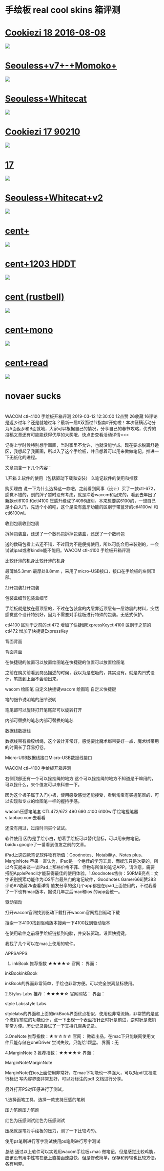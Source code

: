 #        手绘板 real cool skins 箱评测  


# [Cookiezi 18 2016-08-08](https://mega.nz/file/KCwkSaSa#Bxus83sn5D-kNJ4suVZ5vWgpH06yXExpWyIT9FIXu1I)
![](https://cdn.discordapp.com/attachments/386033738087137300/808852399573565450/unknown.png)
# [Seouless+v7+-+Momoko+](https://mega.nz/file/ePQySJLK#yySKoK7ql_p6eGmIL310b0wmvAX5-OGMfI-kWqozau8)
![](https://media.discordapp.net/attachments/386033738087137300/808853435558002688/unknown.png?width=864&height=486)
# [Seouless+Whitecat](https://mega.nz/file/TTYQXbwZ#H7OXhmGGciuq1MFUYSNB6jLpqmagZEsDNAKTJKhW7gk)
![](https://media.discordapp.net/attachments/386033738087137300/808853989713903662/unknown.png?width=864&height=486)
# [Cookiezi 17 90210](https://mega.nz/file/meQG3RqS#OsecQjHujAzMj_g8UxsoxcgonavNxHF_lkOvtJDHF5I)
![](https://media.discordapp.net/attachments/386033738087137300/808855032481054741/unknown.png?width=864&height=486)
# [17](https://circle-people.com/wp-content/Skins/Cookiezi/Cookiezi%2017%202016-02-27.osk)
![](https://shigeskinss.s-ul.eu/QCnNRWem)
# [Seouless+Whitecat+v2](https://mega.nz/file/Cb5SQYjT#3c2UaUmy88-wTxHImM2YtWC5_2W4qhyqCyrkGJR5r8w)
![](https://media.discordapp.net/attachments/386033738087137300/808857208614813707/unknown.png?width=864&height=486)
# [cent+](https://mega.nz/file/bLZlgABQ#zgVKcS2xFE1uhCxGwWegOTvXFigCog5PZZh0hoc5wlY)
![](https://media.discordapp.net/attachments/386033738087137300/808859781522522122/unknown.png?width=864&height=486)
# [cent+1203 HDDT](https://mega.nz/file/vLRl3A5A#otzfu5eXtHl-kaw5cZVCXu_fYeiwPKU2XweN2IK7zhM)
![](https://media.discordapp.net/attachments/386033738087137300/808860829717364746/unknown.png?width=864&height=486)
# [cent (rustbell)](https://mega.nz/file/7GJHQCBD#dkaxTJr716OtAHCIyYuWOsDnUsv2s-XH8AiZZ2bJhpk)
![](https://media.discordapp.net/attachments/386033738087137300/808860522153115688/unknown.png?width=869&height=486)
# [cent+mono](https://mega.nz/file/PPQyEZJA#4KkMNywylHwr0j3zlkMsuKAokkEKnnt87WNzhhGarI8)
![](https://media.discordapp.net/attachments/386033738087137300/808861050912768040/unknown.png?width=864&height=486)
# [cent+read](https://mega.nz/file/PfQm0TiB#aZT9RuP0LB2mN8NBRxZlAs_kBIviLVts8T6nEsYcUVM)
![](https://media.discordapp.net/attachments/386033738087137300/808861222404358215/unknown.png?width=864&height=486)

# novaer sucks
#
WACOM ctl-4100 手绘板开箱评测
2019-03-12 12:30:00 12点赞 26收藏 16评论
是返乡过年？还是就地过年？最新一届#双面过节指南#开始啦！本次征稿活动分为A面返乡和B面就地，大家可以根据自己的情况，分享自己的春节攻略，优秀的投稿文章还有可能能获得优厚的大奖哦，快点击查看活动详情<<<

记得上学时候特别想学画画，当时家里不允许，也就没能学成。现在要求脱离舒适区，我想起了我画画，所以入了这个手绘板，并且想着可以用来做做笔记，推进一下无纸化的进程。

文章包含一下几个内容：

1.开箱
2.软件的使用（包括驱动下载和安装）
3.笔记软件的使用和推荐

购买理由
说一下为什么选择这一款吧，之前看到同事（设计）买了一款ctl-672，感觉不错的，别的牌子暂时没有考虑，就是冲着wacom和冠来的，看到去年出了新款ctl6100 和ctl4100 压感升级成了4096级别。本来想要买6100的，一想自己是小白入门，先选个小的吧，这个是没有蓝牙功能的区别于带蓝牙的ctl4100wl 和ctl6100wl。

收到包裹收到包裹

拆掉包装盒，还送了一个数码包拆掉包装盒，还送了一个数码包

送的数码包看上去还不错，不过因为不是便携使用，所以可能会用来装别的，一会试试ipad或者kindle能不能用。WACOM ctl-4100 手绘板开箱评测

比较纤薄的机身比较纤薄的机身

最薄处5.3mm 最厚处8.8mm ，采用了micro-USB接口，接口在手绘板的左侧顶部。

打开包装打开包装

包装盒细节包装盒细节

手绘板就是放在最顶层的，不过在包装盒的内层靠近顶层有一层防震的材料，突然感觉这个设计特别好，因为不需要对手绘板进行特殊的包装。无感式保护。

ctl4100 区别于之前的ctl472 增加了快捷键ExpressKeyctl4100 区别于之前的ctl472 增加了快捷键ExpressKey

背面背面

背面背面

在快捷键的位置可以放置绘图笔在快捷键的位置可以放置绘图笔

之前在购买前看到商品描述的时候，我以为是磁吸的，其实没有。就是内凹式设计，笔放到上面不会滚出来。

wacom 绘图笔 自定义快捷键wacom 绘图笔 自定义快捷键

笔的细节说明笔的细节说明

笔尾部可以旋转打开笔尾部可以旋转打开

内部可替换的笔芯内部可替换的笔芯

数据线数据线

数据线带有橡胶绑绳，这个设计非常好，感觉要比魔术绑带要好一点，魔术绑带用的时间长了容易打卷。

Micro-USB数据线接口Micro-USB数据线接口

WACOM ctl-4100 手绘板开箱评测



右侧顶部还有一个可以拴挂绳的地方
这个可以拴挂绳的地方不知道是干嘛用的，可以拴什么，来个值友可以来科普一下。

因为这个板子属于入门小板，使用感受感觉还能接受，看到淘宝有买握笔器的，可以实现和专业的绘图笔一样的握持手感。


wacom压感笔笔套 CTL472/672 490 690 4100 6100wl手绘笔握笔器
s.taobao.com去看看


还没有用过，过段时间买个试试。

软件使用
因为是手绘小白，想着手绘板可以替代鼠标，可以用来做笔记。baidu+google了一番看到值友之前的文章。


iPad上这四款笔记软件物有所值：Goodnotes、Notability、Notes plus、MarginNote
苹果一直认为，iPad是一个绝佳的学习工具，而娱乐只是次要的，所以今天就来谈一谈iPad上那些价格不菲、但物有所值的笔记APP。请注意，需要搭配ApplePencil才能获得最佳的使用体验。1.Goodnotes售价：50RMB亮点：文字识别搜索功能作为iOS平台最热门的笔记软件，Goodnotes
Gamer666|赞383评论82收藏2k查看详情
值友分享的这几个app都是在ipad上面使用的，不过我看了一下也有mac版本，据说几年之后mac和ios 的app会统一。

驱动驱动

打开wacom官网找到驱动下载打开wacom官网找到驱动下载

搜索一下4100找到驱动版本搜索一下4100找到驱动版本

在使用软件之前将手绘板链接到电脑，并安装驱动。设置快捷键。

我找了几个可以在mac上使用的软件。

APPSAPPS

1. inkBook
推荐指数 ★★★★☆
官网：
界面：

inkBookinkBook

inkBook的界面非常简单，手绘也非常方便。可以完全脱离鼠标使用。

2.Stylus Labs
推荐：★★★★☆
官网网站：
界面：

style Labsstyle Labs

stylelabs的界面和上面的inkBook界面优点相似，使用也非常流畅，非常赞的是这个撤销/前进的功能设计，点一下出现一个表盘指针正时针是前进，逆时针是撤销非常方便。历史记录尝试了一下支持几百条记录。

3.OneNote
推荐指数：★☆☆☆☆
官网：
微软出品，在mac下只能联网使用文件只能存储在oneDriver 尝试失败，只能给1颗星。
界面：无


4.MarginNote 3
推荐指数：★★★★☆
界面：

MarginNoteMarginNote

MarginNote在ios上面使用非常好，在mac下功能也一样强大，可以对pdf文档进行标记 写内容界面非常友好，可以对标注的pdf 文档进行分享。

另外打开PS对压感进行了测试。

1.选择画笔工具，选择一款支持压感的笔刷

压力笔刷压力笔刷

红色为压感测试红色为压感测试

压感就是笔对手绘板的压力，测了一下比较均匀。

使用ps笔刷进行写字测试使用ps笔刷进行写字测试

总结
通过以上软件可以实现用wacom手绘板+mac 做笔记，但是感觉比较鸡肋，应该没有用中性笔在纸上直接画速度快，但是修改简单，保存和传输也比较方便。各有利弊。
